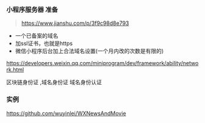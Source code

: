### 小程序服务器 准备

> https://www.jianshu.com/p/3f9c98d8e793

- 一个已备案的域名
- 加ssl证书，也就是https
- 微信小程序后台加上合法域名设置(一个月内改的次数是有限的)

https://developers.weixin.qq.com/miniprogram/dev/framework/ability/network.html

区块链身份证 ,域名身份证 域名身份认证






### 实例

https://github.com/wuyinlei/WXNewsAndMovie
